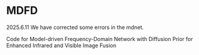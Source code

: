 # MDFD


2025.6.11 We have corrected some errors in the mdnet.


Code for Model-driven Frequency-Domain Network with Diffusion Prior for Enhanced Infrared and Visible Image Fusion
